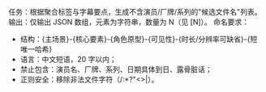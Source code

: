 任务：根据聚合标签与字幕要点，生成不含演员/厂牌/系列的"候选文件名"列表。
输出：仅输出 JSON 数组，元素为字符串，数量为 N（见 [N]）。
命名要求：
- 结构：{主场景}-{核心要素}-{角色原型}-{可见性}-{时长/分辨率可缺省}-{短唯一哈希}
- 语言：中文短语，20 字以内；
- 禁止包含：演员名、厂牌、系列、日期具体到日、露骨脏话；
- 正则安全：移除非法文件字符（/\:*?"<>|）。

